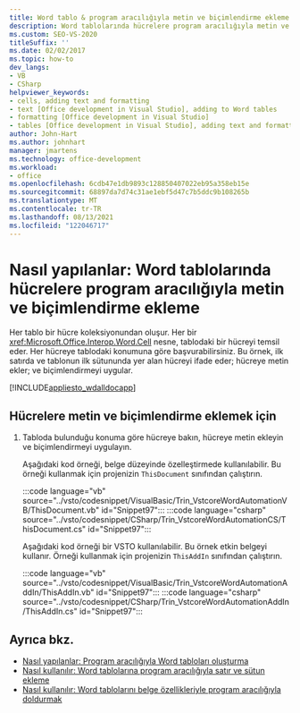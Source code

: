 ```yaml
---
title: Word tablo & program aracılığıyla metin ve biçimlendirme ekleme
description: Word tablolarında hücrelere program aracılığıyla metin ve biçimlendirme Microsoft Office öğrenin.
ms.custom: SEO-VS-2020
titleSuffix: ''
ms.date: 02/02/2017
ms.topic: how-to
dev_langs:
- VB
- CSharp
helpviewer_keywords:
- cells, adding text and formatting
- text [Office development in Visual Studio], adding to Word tables
- formatting [Office development in Visual Studio]
- tables [Office development in Visual Studio], adding text and formatting
author: John-Hart
ms.author: johnhart
manager: jmartens
ms.technology: office-development
ms.workload:
- office
ms.openlocfilehash: 6cdb47e1db9893c128850407022eb95a358eb15e
ms.sourcegitcommit: 68897da7d74c31ae1ebf5d47c7b5ddc9b108265b
ms.translationtype: MT
ms.contentlocale: tr-TR
ms.lasthandoff: 08/13/2021
ms.locfileid: "122046717"
---
```

# <a name="how-to-programmatically-add-text-and-formatting-to-cells-in-word-tables"></a>Nasıl yapılanlar: Word tablolarında hücrelere program aracılığıyla metin ve biçimlendirme ekleme
  Her tablo bir hücre koleksiyonundan oluşur. Her bir <xref:Microsoft.Office.Interop.Word.Cell> nesne, tablodaki bir hücreyi temsil eder. Her hücreye tablodaki konumuna göre başvurabilirsiniz. Bu örnek, ilk satırda ve tablonun ilk sütununda yer alan hücreyi ifade eder; hücreye metin ekler; ve biçimlendirmeyi uygular.

 [!INCLUDE[appliesto_wdalldocapp](../vsto/includes/appliesto-wdalldocapp-md.md)]

## <a name="to-add-text-and-formatting-to-cells"></a>Hücrelere metin ve biçimlendirme eklemek için

1. Tabloda bulunduğu konuma göre hücreye bakın, hücreye metin ekleyin ve biçimlendirmeyi uygulayın.

     Aşağıdaki kod örneği, belge düzeyinde özelleştirmede kullanılabilir. Bu örneği kullanmak için projenizin `ThisDocument` sınıfından çalıştırın.

     :::code language="vb" source="../vsto/codesnippet/VisualBasic/Trin_VstcoreWordAutomationVB/ThisDocument.vb" id="Snippet97":::
     :::code language="csharp" source="../vsto/codesnippet/CSharp/Trin_VstcoreWordAutomationCS/ThisDocument.cs" id="Snippet97":::

     Aşağıdaki kod örneği bir VSTO kullanılabilir. Bu örnek etkin belgeyi kullanır. Örneği kullanmak için projenizin `ThisAddIn` sınıfından çalıştırın.

     :::code language="vb" source="../vsto/codesnippet/VisualBasic/Trin_VstcoreWordAutomationAddIn/ThisAddIn.vb" id="Snippet97":::
     :::code language="csharp" source="../vsto/codesnippet/CSharp/Trin_VstcoreWordAutomationAddIn/ThisAddIn.cs" id="Snippet97":::

## <a name="see-also"></a>Ayrıca bkz.
- [Nasıl yapılanlar: Program aracılığıyla Word tabloları oluşturma](../vsto/how-to-programmatically-create-word-tables.md)
- [Nasıl kullanılır: Word tablolarına program aracılığıyla satır ve sütun ekleme](../vsto/how-to-programmatically-add-rows-and-columns-to-word-tables.md)
- [Nasıl kullanılır: Word tablolarını belge özellikleriyle program aracılığıyla doldurmak](../vsto/how-to-programmatically-populate-word-tables-with-document-properties.md)
